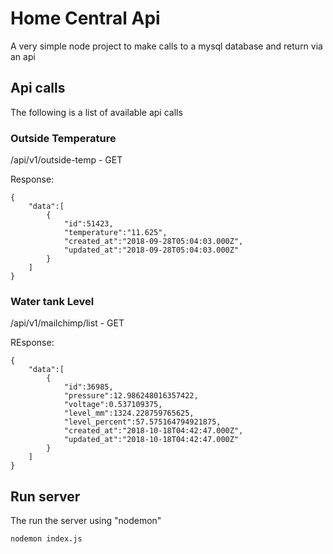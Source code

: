 # Home Central Api

A very simple node project to make calls to a mysql database and return via an api

## Api calls 

The following is a list of available api calls 

### Outside Temperature

/api/v1/outside-temp - GET

Response:
```shell
{
    "data":[
        {
            "id":51423,
            "temperature":"11.625",
            "created_at":"2018-09-28T05:04:03.000Z",
            "updated_at":"2018-09-28T05:04:03.000Z"
        }
    ]
}
```

### Water tank Level 
/api/v1/mailchimp/list - GET

REsponse:

```shell
{
    "data":[
        {
            "id":36985,
            "pressure":12.986248016357422,
            "voltage":0.537109375,
            "level_mm":1324.228759765625,
            "level_percent":57.575164794921875,
            "created_at":"2018-10-18T04:42:47.000Z",
            "updated_at":"2018-10-18T04:42:47.000Z"
        }
    ]
}
```

## Run server

The run the server using "nodemon"

```shell
nodemon index.js
```
